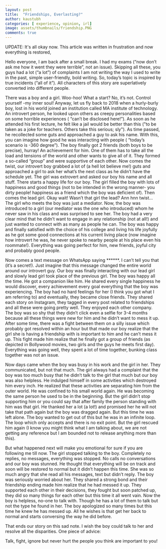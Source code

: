 ```yaml
---
layout: post
title:  "Friendships, Everlasting?"
author: kaustubh
categories: [ experience, opinion, irl]
image: assets/thumbnails/friendship.PNG
comments: true
---
```


UPDATE: It's all okay now. This article was written in frustration and now everything is restored,

Hello everyone, I am back after a small break. I had my exams (“now don’t ask me how it went they were terrible”, not an issue). Skipping all these, you guys had a lot (“a lot”) of complaints I am not writing the way I used to write in the past, simple user-friendly, bold writing. So, today’s topic is inspired by true incidents (“all of it”). All characters of this story are superlatively converted into different people.

There was a boy and a girl. Woo-hoo! What a start? No, it’s not. Control yourself -my inner soul! Anyway, let us fly back to 2018 when a hurly-burly boy, lost in his world joined an institution called MA institute of technology. An introvert person, he looked upon others as creepy personalities based on some horrible experiences ( “can’t be disclosed here!”). As soon as he attended his first lecture, he felt like a jail would be better than this ("to be taken as a joke for teachers. Others take this serious; sly"). As time passed, he recollected some guts and approached a guy to ask his name. With this, you can imagine how good he was interacting with people ( “today’s scenario is -360 degree”). The boy finally got 2 friends (both boys to be precise), hurray! An achievement for him. One of them has to take all the load and tensions of the world and other wants to give all of it. They formed a so-called “group” and were supportive of each other. Now comes the twist, our introvert boy grabbed a lot of (a hell lot believe me!) guts and approached a girl to ask her what’s the next class as he didn’t have the schedule yet. The girl was extrovert and asked our boy his name and all stuff. There starts a happy life for our boy. The girl filled the boy with lots of happiness and good things (not to be intended in the wrong manner- you dirty people! happiness as a friend which the boy was deficient of). Then comes the lead girl. Okay wait! Wasn’t that girl the lead? Ann hnn twist… The girl who meets the boy was just a mediator. Now, the boy was introduced to a girl (our mediator was the one who introduced) whom he never saw in his class and was surprised to see her. The boy had a very clear mind that he didn’t want to engage in any relationship (not at all!) and just wanted to connect with as many as people he can. The boy was happy and finally satisfied with the choice of his college and living his life joyfully as he got some good connections at his current living place (now imagine how introvert he was, he never spoke to nearby people at his place even his roommate!). Everything was going perfect for him, new friends, joyful city and probably good people. 

Now comes a text message on WhatsApp saying ******. I can’t tell you that (it’s a secret!). Just imagine that this message changed the entire world around our introvert guy. Our boy was finally interacting with our lead girl and slowly lead girl took place of the previous girl. The boy was happy all the time. He got a companion like him. He shared every single happiness he would discover, every achievement every goal everything that the boy was experiencing. The boy had no hard feelings for her (I think you got what I am referring to) and eventually, they became close friends. They shared each story on Instagram, they tagged in every post related to friendships and all these were going pretty well. They enjoyed each other company. The boy was so shy that they didn’t click even a selfie for 3-4 months because all these things were new for him and he didn’t want to mess it up. After some time, there was a fight between them on a silly issue which probably got resolved within an hour but that made our boy realize that the girl she is having a friendship with is important to him and he can’t mess it up. This fight made him realize that he finally got a group of friends (as depicted in Bollywood movies, two girls and the guys he meets first day). Everything was going well, they spent a lot of time together, bunking class together was not an issue. 

Now days came when the boy was busy in his work and the girl in her. They communicated, but not that much. The girl always had a complaint that the boy was too much busy that he didn’t talk to the girl that much but our boy was also helpless. He indulged himself in some activities which destroyed him every inch. He realized that these activities are separating him from the outer world. He was confined to his small world again. He was becoming the same person he used to be in the beginning. But the girl didn’t stop supporting him or you could say that after family the person standing with him was that girl. He thanked her a lot (a lot!) and promised her he will not take that path again but the boy was dragged again. But this time he was left alone. The boy wanted to get out of this but he was in an infinite loop. The loop which only accepts and there is no exit point. But the girl rescued him again (I know you might think what I am talking about, we are not getting any reference but I am bounded not to release anything more than this). 

But what happened next will make you emotional for sure if you are following me till now. The girl stopped talking to the boy. Completely no replies, no messages, everything was stopped. No calls no conversations and our boy was stunned. He thought that everything will be on track and soon will be restored to normal but it didn’t happen this time. She was so much angry that she read all his messages, text but didn’t reply. The boy was seriously worried about her. They shared a strong bond and their friendship ending made him realize that he had messed it up. They supported each other in their decisions, they fought but soon patched up, they did so many things for each other but this time it all went vain. Now the boy is helpless, no-one to talk with. Though he has a lot of them to talk but not the type he found in her. The boy apologized so many times but this time he knew he has messed up. All he wishes is that get her back to normal and starts conversing the way he did before. 

That ends our story on this sad note. I wish the boy could talk to her and resolve all the disparities. One piece of advice: 

Talk, fight, ignore but never hurt the people you think are important to you!
